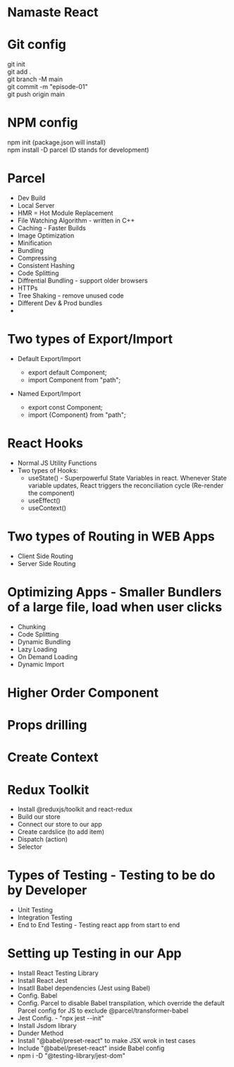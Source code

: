 # Namaste React #

# Git config #
git init <br/>
git add . <br/>
git branch -M main <br/>
git commit -m "episode-01" <br/>
git push origin main <br/>

# NPM config #
npm init (package.json will install) <br/>
npm install -D parcel (D stands for development) <br/>

# Parcel
- Dev Build
- Local Server
- HMR = Hot Module Replacement
- File Watching Algorithm - written in C++
- Caching - Faster Builds
- Image Optimization
- Minification
- Bundling
- Compressing
- Consistent Hashing
- Code Splitting
- Diffrential Bundling - support older browsers
- HTTPs
- Tree Shaking - remove unused code
- Different Dev & Prod bundles
- 

# Two types of Export/Import
 - Default Export/Import
    - export default Component;
    - import Component from "path";

 - Named Export/Import
    - export const Component;
    - import {Component} from "path";

# React Hooks
- Normal JS Utility Functions
- Two types of Hooks:
  - useState() - Superpowerful State Variables in react. Whenever State variable updates, React triggers the reconciliation cycle (Re-render the component)
  - useEffect()
  - useContext()

# Two types of Routing in WEB Apps
- Client Side Routing
- Server Side Routing

# Optimizing Apps - Smaller Bundlers of a large file, load when user clicks
- Chunking
- Code Splitting
- Dynamic Bundling
- Lazy Loading
- On Demand Loading
- Dynamic Import

# Higher Order Component

# Props drilling

# Create Context

# Redux Toolkit
- Install @reduxjs/toolkit and react-redux
- Build our store
- Connect our store to our app
- Create cardslice (to add item)
- Dispatch (action)
- Selector

# Types of Testing - Testing to be do by Developer
- Unit Testing
- Integration Testing
- End to End Testing - Testing react app from start to end

# Setting up Testing in our App
- Install React Testing Library
- Install React Jest
- Insatll Babel dependencies (Jest using Babel)
- Config. Babel
- Config. Parcel to disable Babel transpilation, which override the default Parcel config for JS to exclude @parcel/transformer-babel
- Jest Config. - "npx jest --init"
- Install Jsdom library
- Dunder Method
- Install "@babel/preset-react" to make JSX wrok in test cases
- Include "@babel/preset-react" inside Babel config
- npm i -D "@testing-library/jest-dom"